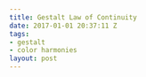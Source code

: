 ```yaml
---
title: Gestalt Law of Continuity
date: 2017-01-01 20:37:11 Z
tags:
- gestalt
- color harmonies
layout: post
---
```


